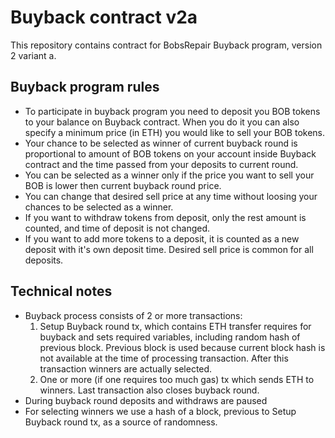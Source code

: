 # Buyback contract v2a

This repository contains contract for BobsRepair Buyback program, version 2 variant a.

## Buyback program rules
* To participate in buyback program you need to deposit you BOB tokens to your balance on Buyback contract. When you do it you can also specify a minimum price (in ETH) you would like to sell your BOB tokens.
* Your chance to be selected as winner of current buyback round is proportional to amount of BOB tokens on your account inside Buyback contract and the time passed from your deposits to current round.
* You can be selected as a winner only if the price you want to sell your BOB is lower then current buyback round price.
* You can change that desired sell price at any time without loosing your chances to be selected as a winner.
* If you want to withdraw tokens from deposit, only the rest amount is counted, and time of deposit is not changed.
* If you want to add more tokens to a deposit, it is counted as a new deposit with it's own deposit time. Desired sell price is common for all deposits.

## Technical notes
* Buyback process consists of 2 or more transactions:
	1. Setup Buyback round tx, which contains ETH transfer requires for buyback and sets required variables, including random hash of previous block. Previous block is used because current block hash is not available at the time of processing transaction. After this transaction winners are actually selected.
	2. One or more (if one requires too much gas) tx which sends ETH to winners. Last transaction also closes buyback round.
* During buyback round deposits and withdraws are paused
* For selecting winners we use a hash of a block, previous to Setup Buyback round tx, as a source of randomness.
